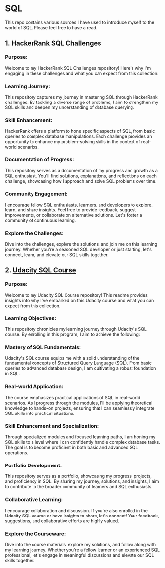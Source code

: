 # SQL

This repo contains various sources I have used to introduce myself to the world of SQL. Please feel free to have a read.

## 1. HackerRank SQL Challenges

### Purpose:
Welcome to my HackerRank SQL Challenges repository! Here's why I'm engaging in these challenges and what you can expect from this collection:

### Learning Journey:
This repository captures my journey in mastering SQL through HackerRank challenges. By tackling a diverse range of problems, I aim to strengthen my SQL skills and deepen my understanding of database querying.

### Skill Enhancement:
HackerRank offers a platform to hone specific aspects of SQL, from basic queries to complex database manipulations. Each challenge provides an opportunity to enhance my problem-solving skills in the context of real-world scenarios.

### Documentation of Progress:
This repository serves as a documentation of my progress and growth as a SQL enthusiast. You'll find solutions, explanations, and reflections on each challenge, showcasing how I approach and solve SQL problems over time.

### Community Engagement:
I encourage fellow SQL enthusiasts, learners, and developers to explore, learn, and share insights. Feel free to provide feedback, suggest improvements, or collaborate on alternative solutions. Let's foster a community of continuous learning.

### Explore the Challenges:
Dive into the challenges, explore the solutions, and join me on this learning journey. Whether you're a seasoned SQL developer or just starting, let's connect, learn, and elevate our SQL skills together.


## 2. [Udacity SQL Course](UDACITY/)

### Purpose:
Welcome to my Udacity SQL Course repository! This readme provides insights into why I've embarked on this Udacity course and what you can expect from this collection.

### Learning Objectives:
This repository chronicles my learning journey through Udacity's SQL course. By enrolling in this program, I aim to achieve the following:

### Mastery of SQL Fundamentals:
Udacity's SQL course equips me with a solid understanding of the fundamental concepts of Structured Query Language (SQL). From basic queries to advanced database design, I am cultivating a robust foundation in SQL.

### Real-world Application:
The course emphasizes practical applications of SQL in real-world scenarios. As I progress through the modules, I'll be applying theoretical knowledge to hands-on projects, ensuring that I can seamlessly integrate SQL skills into practical situations.

### Skill Enhancement and Specialization:
Through specialized modules and focused learning paths, I am honing my SQL skills to a level where I can confidently handle complex database tasks. The goal is to become proficient in both basic and advanced SQL operations.

### Portfolio Development:
This repository serves as a portfolio, showcasing my progress, projects, and proficiency in SQL. By sharing my journey, solutions, and insights, I aim to contribute to the broader community of learners and SQL enthusiasts.

### Collaborative Learning:
I encourage collaboration and discussion. If you're also enrolled in the Udacity SQL course or have insights to share, let's connect! Your feedback, suggestions, and collaborative efforts are highly valued.

### Explore the Courseware:
Dive into the course materials, explore my solutions, and follow along with my learning journey. Whether you're a fellow learner or an experienced SQL professional, let's engage in meaningful discussions and elevate our SQL skills together.